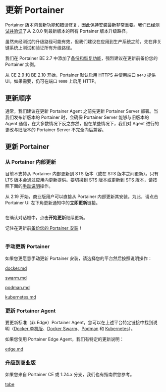 # 更新 Portainer

Portainer 版本包含新功能和错误修复，因此保持安装最新非常重要。我们已经[测试并验证](../requirements-and-prerequisites.md#valid-configurations)了从 2.0.0 到最新版本的所有 Portainer 版本升级路径。

虽然未经测试的升级路径可能有效，但我们建议在应用到生产系统之前，先在非关键系统上测试和验证所有升级路径。

我们在 Portainer BE 2.7 中添加了[备份和恢复功能](../../admin/settings/#backup-portainer)，强烈建议在更新前备份您的 Portainer 实例。

从 CE 2.9 和 BE 2.10 开始，Portainer 默认启用 HTTPS 并使用端口 `9443` 提供 UI。如果需要，仍可在端口 `9000` 上启用 HTTP。

## 更新顺序

通常，我们建议在更新 Portainer Agent 之前先更新 Portainer Server 部署。当我们发布新版本的 Portainer 时，会确保 Portainer Server 能够与旧版本的 Agent 通信，在大多数情况下反之亦然，但在某些情况下，我们对 Agent 进行的更改与旧版本的 Portainer Server 不完全向后兼容。

## 更新 Portainer

### 从 Portainer 内部更新

目前不支持从 Portainer 内部更新到 STS 版本（或在 STS 版本之间更新）。只有 LTS 版本会通过应用内更新提供。要切换到 STS 版本或更新到 STS 版本，请按照下面的[手动说明](./#manually-update-portainer)操作。

从 2.19 开始，商业版用户可以直接从 Portainer 内部更新其安装。为此，请点击 Portainer UI 左下角更新通知中的**立即更新**链接。

<figure><img src="..//assets/2.19-update-notification.png" alt=""><figcaption></figcaption></figure>

在确认对话框中，点击**开始更新**继续更新。

记住在更新前[备份您的 Portainer 安装](../../admin/settings/#backup-portainer)！

<figure><img src="..//assets/2.19-update-confirmation.png" alt=""><figcaption></figcaption></figure>

### 手动更新 Portainer

如果您更愿意手动更新 Portainer 安装，请选择您的平台然后按照说明操作：

[docker.md](docker.md)

[swarm.md](swarm.md)

[podman.md](podman.md)

[kubernetes.md](kubernetes.md)

### 更新 Portainer Agent

要更新标准（非 Edge）Portainer Agent，您可以在上述平台特定链接中找到说明（[Docker 单机版](docker.md#agent-only-upgrade)、[Docker Swarm](swarm.md)、[Podman](podman.md) 和 [Kubernetes](kubernetes.md)）。

如果您使用 Portainer Edge Agent，我们有特定的更新说明：

[edge.md](edge.md)

### 升级到商业版

如果您来自 Portainer CE 或 1.24.x 分支，我们也有指南供您参考。

[tobe](tobe/)
